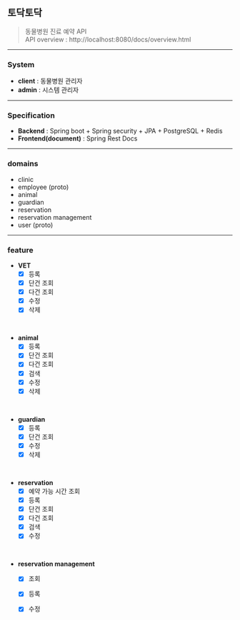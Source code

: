 ## 토닥토닥

> 동물병원 진료 예약 API  
> API overview : http://localhost:8080/docs/overview.html

---
### System  
* **client** : 동물병원 관리자  
* **admin** : 시스템 관리자

---
### Specification

* **Backend** : Spring boot  + Spring security + JPA + PostgreSQL + Redis
* **Frontend(document)** : Spring Rest Docs

---
### domains

* clinic
* employee (proto)
* animal
* guardian
* reservation
* reservation management
* user (proto)

---
### feature

* **VET**
  - [x] 등록
  - [x] 단건 조회
  - [x] 다건 조회 
  - [x] 수정
  - [x] 삭제   
<br/>

* **animal**
  - [x] 등록
  - [x] 단건 조회
  - [x] 다건 조회
  - [x] 검색
  - [x] 수정
  - [x] 삭제  
<br/>

* **guardian**
  - [x] 등록
  - [x] 단건 조회
  - [x] 수정
  - [x] 삭제  
<br/>

* **reservation**
  - [x] 예약 가능 시간 조회
  - [x] 등록
  - [x] 단건 조회
  - [x] 다건 조회
  - [x] 검색
  - [x] 수정   
<br/>

* **reservation management**
  - [x] 조회
  - [x] 등록
  - [x] 수정
 
